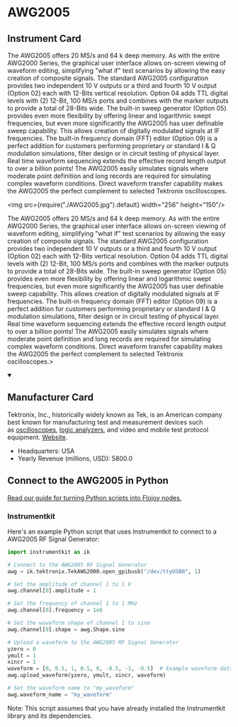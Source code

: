 
# AWG2005

## Instrument Card

<div className="flex">

<div>

The AWG2005 offers 20 MS/s and 64 k deep memory. As with the entire AWG2000 Series, the graphical user interface allows on-screen viewing of waveform editing, simplifying "what if" test scenarios by allowing the easy creation of composite signals. The standard AWG2005 configuration provides two independent 10 V outputs or a third and fourth 10 V output (Option 02) each with 12-Bits vertical resolution. Option 04 adds TTL digital levels with (2) 12-Bit, 100 MS/s ports and combines with the marker outputs to provide a total of 28-Bits wide. The built-in sweep generator (Option 05) provides even more flexibility by offering linear and logarithmic swept frequencies, but even more significantly the AWG2005 has user definable sweep capability. This allows creation of digitally modulated signals at IF frequencies. The built-in frequency domain (FFT) editor (Option 09) is a perfect addition for customers performing proprietary or standard I & Q modulation simulations, filter design or in circuit testing of physical layer. Real time waveform sequencing extends the effective record length output to over a billion points! The AWG2005 easily simulates signals where moderate point definition and long records are required for simulating complex waveform conditions. Direct waveform transfer capability makes the AWG2005 the perfect complement to selected Tektronix oscilloscopes.

</div>

<img src={require("./AWG2005.jpg").default} width="256" height="150"/>

</div>

The AWG2005 offers 20 MS/s and 64 k deep memory. As with the entire AWG2000 Series, the graphical user interface allows on-screen viewing of waveform editing, simplifying "what if" test scenarios by allowing the easy creation of composite signals. The standard AWG2005 configuration provides two independent 10 V outputs or a third and fourth 10 V output (Option 02) each with 12-Bits vertical resolution. Option 04 adds TTL digital levels with (2) 12-Bit, 100 MS/s ports and combines with the marker outputs to provide a total of 28-Bits wide. The built-in sweep generator (Option 05) provides even more flexibility by offering linear and logarithmic swept frequencies, but even more significantly the AWG2005 has user definable sweep capability. This allows creation of digitally modulated signals at IF frequencies. The built-in frequency domain (FFT) editor (Option 09) is a perfect addition for customers performing proprietary or standard I & Q modulation simulations, filter design or in circuit testing of physical layer. Real time waveform sequencing extends the effective record length output to over a billion points! The AWG2005 easily simulates signals where moderate point definition and long records are required for simulating complex waveform conditions. Direct waveform transfer capability makes the AWG2005 the perfect complement to selected Tektronix oscilloscopes.>

<details open>
<summary><h2>Manufacturer Card</h2></summary>

Tektronix, Inc., historically widely known as Tek, is an American company best known for manufacturing test and measurement devices such as [oscilloscopes](https://en.wikipedia.org/wiki/Oscilloscope), [logic analyzers](https://en.wikipedia.org/wiki/Logic_analyzer), and video and mobile test protocol equipment. <a href="https://www.tek.com/en">Website</a>.

<ul>
  <li>Headquarters: USA</li>
  <li>Yearly Revenue (millions, USD): 5800.0</li>
</ul>
</details>

## Connect to the AWG2005 in Python

[Read our guide for turning Python scripts into Flojoy nodes.](https://docs.flojoy.ai/custom-nodes/creating-custom-node/)


### Instrumentkit

Here's an example Python script that uses Instrumentkit to connect to a AWG2005 RF Signal Generator:

```python
import instrumentkit as ik

# Connect to the AWG2005 RF Signal Generator
awg = ik.tektronix.TekAWG2000.open_gpibusb("/dev/ttyUSB0", 1)

# Set the amplitude of channel 1 to 1 V
awg.channel[0].amplitude = 1

# Set the frequency of channel 1 to 1 MHz
awg.channel[0].frequency = 1e6

# Set the waveform shape of channel 1 to sine
awg.channel[0].shape = awg.Shape.sine

# Upload a waveform to the AWG2005 RF Signal Generator
yzero = 0
ymult = 1
xincr = 1
waveform = [0, 0.5, 1, 0.5, 0, -0.5, -1, -0.5]  # Example waveform data
awg.upload_waveform(yzero, ymult, xincr, waveform)

# Set the waveform name to "my_waveform"
awg.waveform_name = "my_waveform"
```

Note: This script assumes that you have already installed the Instrumentkit library and its dependencies.

